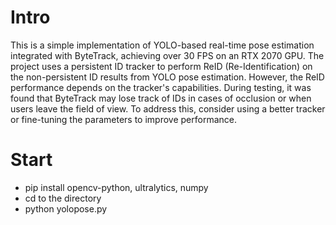 # Intro
This is a simple implementation of YOLO-based real-time pose estimation integrated with ByteTrack, achieving over 30 FPS on an RTX 2070 GPU. The project uses a persistent ID tracker to perform ReID (Re-Identification) on the non-persistent ID results from YOLO pose estimation. However, the ReID performance depends on the tracker's capabilities. During testing, it was found that ByteTrack may lose track of IDs in cases of occlusion or when users leave the field of view. To address this, consider using a better tracker or fine-tuning the parameters to improve performance.
# Start
* pip install opencv-python, ultralytics, numpy
* cd to the directory
* python yolopose.py
